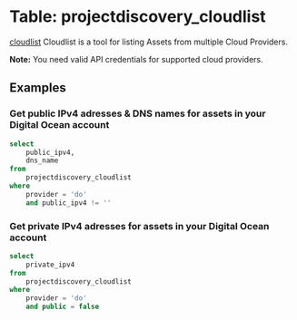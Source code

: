 # Table: projectdiscovery_cloudlist

[cloudlist](https://github.com/projectdiscovery/cloudlist) Cloudlist is a tool for listing Assets from multiple Cloud Providers.

**Note:** You need valid API credentials for supported cloud providers.

## Examples

### Get public IPv4 adresses & DNS names for assets in your Digital Ocean account

```sql
select
    public_ipv4,
    dns_name
from
    projectdiscovery_cloudlist
where
    provider = 'do'
    and public_ipv4 != ''
```

### Get private IPv4 adresses for assets in your Digital Ocean account

```sql
select
    private_ipv4
from
    projectdiscovery_cloudlist
where
    provider = 'do'
    and public = false
```
